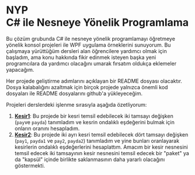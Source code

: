﻿# NYP<br>C# ile Nesneye Yönelik Programlama
Bu çözüm grubunda C# ile nesneye yönelik programlamayı
öğretmeye yönelik konsol projeleri ile WPF uygulama örneklerini
sunuyorum. Bu çalışmaya yürüttüğüm dersleri alan öğrencilere
yardımcı olmak için başladım, ama konu hakkında fikir edinmek
isteyen başka yeni programcılara da yardımcı olacağını umarak
fırsatım oldukça eklemeler yapacağım.

Her projede geliştirme adımlarını açıklayan bir README dosyası
olacaktır. Dosya kalabalığını azaltmak için birçok projede yalnızca
önemli kod dosyaları ile README dosyalarını github'a yükleyeceğim.

Projeleri derslerdeki işlenme sırasıyla aşağıda özetliyorum:

1. [**Kesir1**](Kesir1/README.md):
   Bu projede bir kesri temsil edebilecek iki tamsayı değişken
   (`pay`ve `payda`) tanımladım ve kesrin ondalıklı eşdeğerini
   bulmak için onların oranını hesapladım.
2. [**Kesir2**](Kesir2/README.md):
   Bu projede iki ayrı kesri temsil edebilecek dört tamsayı
   değişken (`pay1`, `payda1` ve `pay2`, `payda2`) tanımladım
   ve yine bunları oranlayarak kesirlerin ondalıklı eşdeğerlerini
   hesaplattım. Amacım bir kesir nesnesini temsil edecek
   iki tamsayının kesir nesnesini temsil edecek bir "paket" ya da
   "kapsül" içinde birlikte saklanmasının daha yararlı olacağını
   göstermekti.